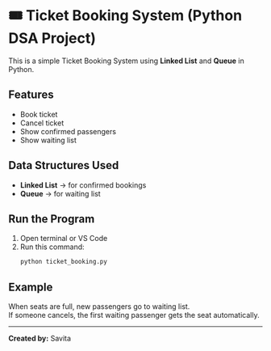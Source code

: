 # 🎟️ Ticket Booking System (Python DSA Project)

This is a simple Ticket Booking System using **Linked List** and **Queue** in Python.

## Features
- Book ticket  
- Cancel ticket  
- Show confirmed passengers  
- Show waiting list  

## Data Structures Used
- **Linked List** → for confirmed bookings  
- **Queue** → for waiting list  

## Run the Program
1. Open terminal or VS Code  
2. Run this command:
   ```bash
   python ticket_booking.py
   ```

## Example
When seats are full, new passengers go to waiting list.  
If someone cancels, the first waiting passenger gets the seat automatically.

---

**Created by:** Savita
